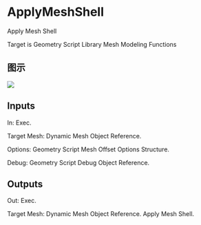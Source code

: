 # ApplyMeshShell

Apply Mesh Shell

Target is Geometry Script Library Mesh Modeling Functions

## 图示

![]($-20221218-19121972.png)

## Inputs

In: Exec.

Target Mesh: Dynamic Mesh Object Reference.

Options: Geometry Script Mesh Offset Options Structure.

Debug: Geometry Script Debug Object Reference.  

## Outputs

Out: Exec.

Target Mesh: Dynamic Mesh Object Reference. Apply Mesh Shell.

